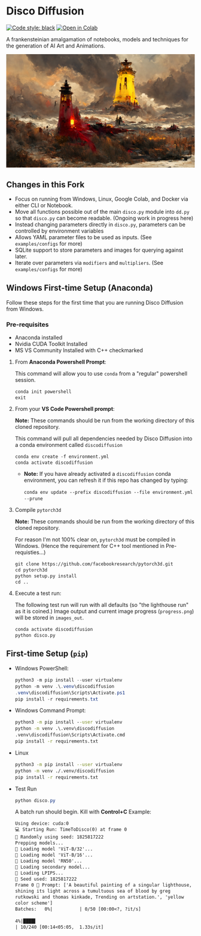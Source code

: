 # Disco Diffusion

[![Code style: black](https://img.shields.io/badge/code%20style-black-000000.svg)](https://github.com/psf/black) <a href="https://colab.research.google.com/github/entmike/disco-diffusion-1/blob/main/Simplified_Disco_Diffusion.ipynb" target="_parent"><img src="https://colab.research.google.com/assets/colab-badge.svg" alt="Open in Colab"/></a>

A frankensteinian amalgamation of notebooks, models and techniques for the generation of AI Art and Animations.

<img src="images_out/TimeToDisco/TimeToDisco(0)_0.png" />

## Changes in this Fork

- Focus on running from Windows, Linux, Google Colab, and Docker via either CLI or Notebook.
- Move all functions possible out of the main `disco.py` module into `dd.py` so that `disco.py` can become readable.  (Ongoing work in progress here)
- Instead changing parameters directly in `disco.py`, parameters can be controlled by environment variables
- Allows YAML parameter files to be used as inputs. (See `examples/configs` for more)
- SQLite support to store parameters and images for querying against later.
- Iterate over parameters via `modifiers` and `multipliers`. (See `examples/configs` for more)

## Windows First-time Setup (Anaconda)

Follow these steps for the first time that you are running Disco Diffusion from Windows.

### Pre-requisites

- Anaconda installed
- Nvidia CUDA Toolkit Installed
- MS VS Community Installed with C++ checkmarked

1. From **Anaconda Powershell Prompt**:
    
    This command will allow you to use `conda` from a "regular" powershell session.
    ```
    conda init powershell
    exit
    ```

2. From your **VS Code Powershell prompt**:

    **Note:** These commands should be run from the working directory of this cloned repository.

    This command will pull all dependencies needed by Disco Diffusion into a conda environment called `discodiffusion`
    ```
    conda env create -f environment.yml
    conda activate discodiffusion
    ```

      - **Note:** If you have already activated a `discodiffusion` conda environment, you can refresh it if this repo has changed by typing:

        `conda env update --prefix discodiffusion --file environment.yml  --prune`

3. Compile `pytorch3d`
    
    **Note:** These commands should be run from the working directory of this cloned repository.
    
    For reason I'm not 100% clear on, `pytorch3d` must be compiled in Windows.  (Hence the requirement for C++ tool mentioned in Pre-requisties...)
    ```
    git clone https://github.com/facebookresearch/pytorch3d.git
    cd pytorch3d
    python setup.py install
    cd ..
    ```
4. Execute a test run:

    The following test run will run with all defaults (so "the lighthouse run" as it is coined.)  Image output and current image progress (`progress.png`) will be stored in `images_out`.
    ```
    conda activate discodiffusion
    python disco.py
    ```

## First-time Setup (`pip`)
   
   - Windows PowerShell:
     ```powershell
     python3 -m pip install --user virtualenv
     python -m venv .\.venv\discodiffusion
     .venv\discodiffusion\Scripts\Activate.ps1
     pip install -r requirements.txt
     ```

   - Windows Command Prompt:
     ```cmd
     python3 -m pip install --user virtualenv
     python -m venv .\.venv\discodiffusion
     .venv\discodiffusion\Scripts\Activate.cmd
     pip install -r requirements.txt
     ```
   - Linux

     ```bash
     python3 -m pip install --user virtualenv
     python -m venv ./.venv/discodiffusion
     pip install -r requirements.txt
     ```
   
   - Test Run

     ```powershell
     python disco.py
     ```

     A batch run should begin.  Kill with **Control+C** Example:
        ```
        Using device: cuda:0
        💻 Starting Run: TimeToDisco(0) at frame 0
        🌱 Randomly using seed: 1825817222
        Prepping models...
        🤖 Loading model 'ViT-B/32'...
        🤖 Loading model 'ViT-B/16'...
        🤖 Loading model 'RN50'...
        🤖 Loading secondary model...
        🤖 Loading LPIPS...
        🌱 Seed used: 1825817222
        Frame 0 📝 Prompt: ['A beautiful painting of a singular lighthouse, shining its light across a tumultuous sea of blood by greg rutkowski and thomas kinkade, Trending on artstation.', 'yellow color scheme']
        Batches:   0%|          | 0/50 [00:00<?, ?it/s]

        4%|████▌                                                                                                         | 10/240 [00:14<05:05,  1.33s/it]
        ```
